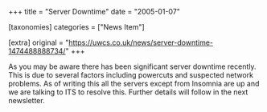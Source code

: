 +++
title = "Server Downtime"
date = "2005-01-07"

[taxonomies]
categories = ["News Item"]

[extra]
original = "https://uwcs.co.uk/news/server-downtime-1474488888734/"
+++

As you may be aware there has been significant server downtime recently. This is due to several factors including powercuts and suspected network problems. As of writing this all the servers except from Insomnia are up and we are talking to ITS to resolve this. Further details will follow in the next newsletter.

